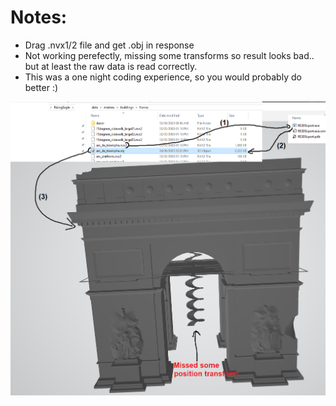 # Notes:
* Drag .nvx1/2 file and get .obj in response
* Not working perefectly, missing some transforms so result looks bad.. but at least the raw data is read correctly.
* This was a one night coding experience, so you would probably do better :)
  
![](./3d_convert.png)
